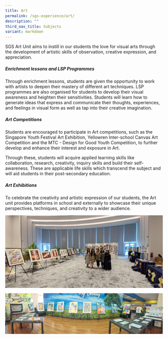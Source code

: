 ```yaml
---
title: Art
permalink: /sgs-experience/art/
description: ""
third_nav_title: Subjects
variant: markdown
---
```

SGS Art Unit aims to instill in our students the love for visual arts through the development of artistic skills of observation, creative expression, and appreciation.

##### Enrichment lessons and LSP Programmes
Through enrichment lessons, students are given the opportunity to work with artists to deepen their mastery of different art techniques. LSP programmes are also organised for students to develop their visual awareness and heighten their sensitivities. Students will learn how to generate ideas that express and communicate their thoughts, experiences, and feelings in visual form as well as tap into their creative imagination.

##### Art Competitions
Students are encouraged to participate in Art competitions, such as the Singapore Youth Festival Art Exhibition, Yellowren Inter-school Canvas Art Competition and the MTC - Design for Good Youth Competition, to further develop and enhance their interest and exposure in Art.

Through these, students will acquire applied learning skills like collaboration, research, creativity, inquiry skills and build their self-awareness. These are applicable life skills which transcend the subject and will aid students in their post-secondary education.

##### Art Exhibitions
To celebrate the creativity and artistic expression of our students, the Art unit provides platforms in school and externally to showcase their unique perspectives, techniques, and creativity to a wider audience. 

![](/images/art2024%20(1).jpeg)

![](/images/art2024%20(2).jpeg)